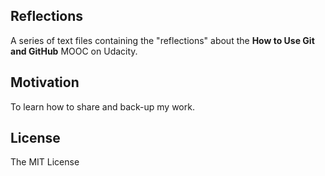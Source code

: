 ## Reflections

A series of text files containing the "reflections" about the **How to Use Git and GitHub** MOOC on Udacity.

## Motivation

To learn how to share and back-up my work.

## License

The MIT License

